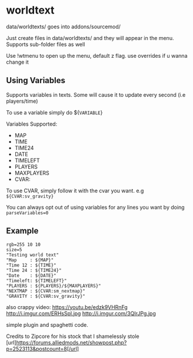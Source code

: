 # worldtext
data/worldtexts/ goes into addons/sourcemod/



Just create files in data/worldtexts/ and they will appear in the menu. Supports sub-folder files as well


Use !wtmenu to open up the menu, default z flag. use overrides if u wanna change it 

## Using Variables
Supports variables in texts. Some will cause it to update every second (i.e players/time)

To use a variable simply do ${`VARIABLE`}

Variables Supported:
- MAP
- TIME
- TIME24
- DATE
- TIMELEFT
- PLAYERS
- MAXPLAYERS
- CVAR:

To use CVAR, simply follow it with the cvar you want. e.g `${CVAR:sv_gravity}`

You can always opt out of using variables for any lines you want by doing `parseVariables=0`

## Example
```
rgb=255 10 10
size=5
"Testing world text"
"Map     : ${MAP}"
"Time 12 : ${TIME}"
"Time 24 : ${TIME24}"
"Date    : ${DATE}"
"Timeleft: ${TIMELEFT}"
"PLAYERS : ${PLAYERS}/${MAXPLAYERS}"
"NEXTMAP : ${CVAR:sm_nextmap}"
"GRAVITY : ${CVAR:sv_gravity}"
```

also crappy video: https://youtu.be/edzk9VHRnFg
http://i.imgur.com/ERHsSpl.jpg
http://i.imgur.com/3QIrJPg.jpg

simple plugin and spaghetti code.

Credits to Zipcore for his stock that I shamelessly stole [url]https://forums.alliedmods.net/showpost.php?p=2523113&postcount=8[/url]